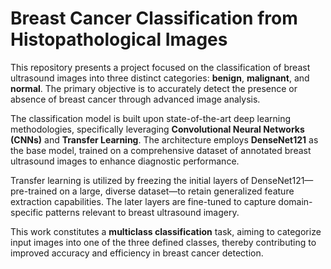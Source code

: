 # Breast Cancer Classification from Histopathological Images

This repository presents a project focused on the classification of breast ultrasound images into three distinct categories: **benign**, **malignant**, and **normal**. The primary objective is to accurately detect the presence or absence of breast cancer through advanced image analysis.

The classification model is built upon state-of-the-art deep learning methodologies, specifically leveraging **Convolutional Neural Networks (CNNs)** and **Transfer Learning**. The architecture employs **DenseNet121** as the base model, trained on a comprehensive dataset of annotated breast ultrasound images to enhance diagnostic performance.

Transfer learning is utilized by freezing the initial layers of DenseNet121—pre-trained on a large, diverse dataset—to retain generalized feature extraction capabilities. The later layers are fine-tuned to capture domain-specific patterns relevant to breast ultrasound imagery.

This work constitutes a **multiclass classification** task, aiming to categorize input images into one of the three defined classes, thereby contributing to improved accuracy and efficiency in breast cancer detection.

